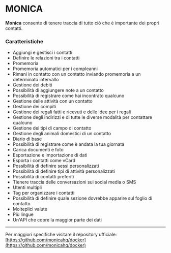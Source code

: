 # MONICA
**Monica** consente di tenere traccia di tutto ciò che è importante dei propri contatti.

### Caratteristiche

- Aggiungi e gestisci i contatti
- Definire le relazioni tra i contatti
- Promemoria
- Promemoria automatici per i compleanni
- Rimani in contatto con un contatto inviando promemoria a un determinato intervallo
- Gestione dei debiti
- Possibilità di aggiungere note a un contatto
- Possibilità di registrare come hai incontrato qualcuno
- Gestione delle attività con un contatto
- Gestione dei compiti
- Gestione dei regali fatti e ricevuti e delle idee per i regali
- Gestione degli indirizzi e di tutte le diverse modalità per contattare qualcuno
- Gestione dei tipi di campo di contatto
- Gestione degli animali domestici di un contatto
- Diario di base
- Possibilità di registrare come è andata la tua giornata
- Carica documenti e foto
- Esportazione e importazione di dati
- Esporta i contatti come vCard
- Possibilità di definire sessi personalizzati
- Possibilità di definire tipi di attività personalizzati
- Possibilità di contatti preferiti
- Tienere traccia delle conversazioni sui social media o SMS
- Utenti multipli
- Tag per organizzare i contatti
- Possibilità di definire quale sezione dovrebbe apparire sul foglio di contatto
- Molteplici valute
- Più lingue
- Un'API che copre la maggior parte dei dati


---
Per maggiori specifiche visitare il repository ufficiale:
[https://github.com/monicahq/docker](https://github.com/monicahq/docker)